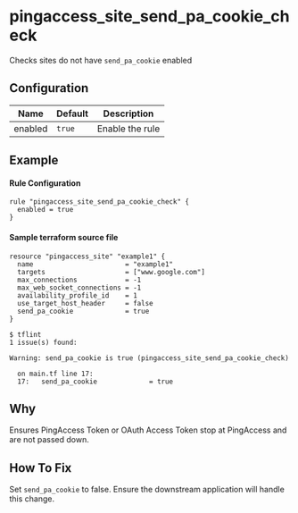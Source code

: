 # pingaccess_site_send_pa_cookie_check

Checks sites do not have `send_pa_cookie` enabled

## Configuration

| Name | Default | Description |
|---|---|---|
| enabled | `true` | Enable the rule |

## Example

#### Rule Configuration

```hcl
rule "pingaccess_site_send_pa_cookie_check" {
  enabled = true
}
```

#### Sample terraform source file
```hcl
resource "pingaccess_site" "example1" {
  name                       = "example1"
  targets                    = ["www.google.com"]
  max_connections            = -1
  max_web_socket_connections = -1
  availability_profile_id    = 1
  use_target_host_header     = false
  send_pa_cookie             = true
}
```

```console
$ tflint
1 issue(s) found:

Warning: send_pa_cookie is true (pingaccess_site_send_pa_cookie_check)

  on main.tf line 17:
  17:   send_pa_cookie             = true
```

## Why

Ensures PingAccess Token or OAuth Access Token stop at PingAccess and are not passed down. 

## How To Fix

Set `send_pa_cookie` to false. Ensure the downstream application will handle this change.